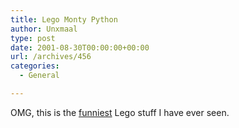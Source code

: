 ```yaml
---
title: Lego Monty Python
author: Unxmaal
type: post
date: 2001-08-30T00:00:00+00:00
url: /archives/456
categories:
  - General

---
```

OMG, this is the [funniest][1] Lego stuff I have ever seen.

 [1]: http://www.lego.com/studios/screening/movie.asp?title=montypython